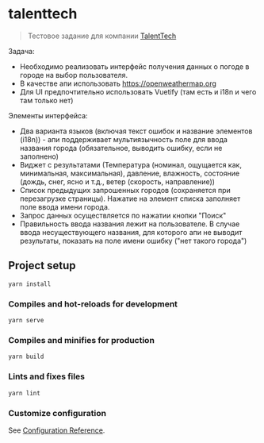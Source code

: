 # talenttech

> Тестовое задание для компании [TalentTech](https://talenttech.ru/)

Задача:
- Необходимо реализовать интерфейс получения данных о погоде в городе на выбор пользователя.
- В качестве апи использовать https://openweathermap.org
- Для UI предпочтительно использовать Vuetify (там есть и i18n и чего там только нет)

Элементы интерфейса:

- Два варианта языков (включая текст ошибок и название элементов (i18n)) - апи поддерживает мультиязычность поле для ввода названия города (обязательное, выводить ошибку, если не заполнено)
- Виджет с результатами (Температура (номинал, ощущается как, минимальная, максимальная), давление, влажность, состояние (дождь, снег, ясно и т.д., ветер (скорость, направление))
- Список предыдущих запрошенных городов (сохраняется при перезагрузке страницы). Нажатие на элемент списка заполняет поле ввода имени города.
- Запрос данных осуществляется по нажатии кнопки "Поиск"
- Правильность ввода названия лежит на пользователе. В случае ввода несуществующего названия, для которого апи не выводит результаты, показать на поле имени ошибку ("нет такого города")


## Project setup
```
yarn install
```

### Compiles and hot-reloads for development
```
yarn serve
```

### Compiles and minifies for production
```
yarn build
```

### Lints and fixes files
```
yarn lint
```

### Customize configuration
See [Configuration Reference](https://cli.vuejs.org/config/).
